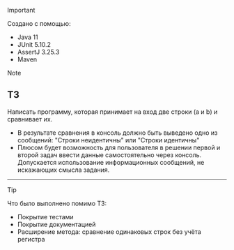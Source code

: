 > [!IMPORTANT]
> Создано с помощью:
> - Java 11
> - JUnit 5.10.2
> - AssertJ 3.25.3
> - Maven

> [!NOTE]
> 
> ТЗ
> -------------------------------------------------------------------------------------------------------------------------------------
> Написать программу, которая принимает на вход две строки (a и b) и сравнивает их. 
> - В результате сравнения в консоль должно быть выведено одно из сообщений: "Строки неидентичны" или "Строки идентичны"
> - Плюсом будет возможность для пользователя в решении первой и второй задач ввести данные самостоятельно через консоль. Допускается использование информационных сообщений, не искажающих смысла задания. 
> -------------------------------------------------------------------------------------------------------------------------------------

> [!TIP]
> 
> Что было выполнено помимо ТЗ:
>
> - Покрытие тестами
> - Покрытие документацией
> - Расширение метода: сравнение одинаковых строк без учёта регистра

